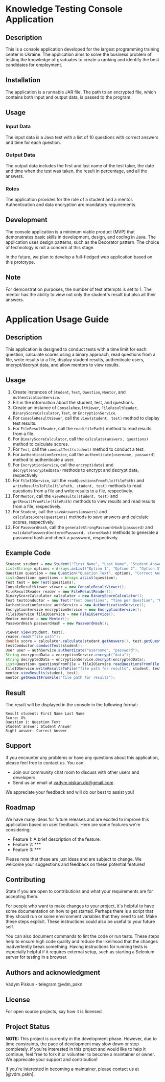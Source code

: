 # Knowledge Testing Console Application

## Description

This is a console application developed for the largest programming training center in Ukraine. The application aims to solve the business problem of testing the knowledge of graduates to create a ranking and identify the best candidates for employment.

## Installation

The application is a runnable JAR file. The path to an encrypted file, which contains both input and output data, is passed to the program.

## Usage

### Input Data
The input data is a Java test with a list of 10 questions with correct answers and time for each question.

### Output Data
The output data includes the first and last name of the test taker, the date and time when the test was taken, the result in percentage, and all the answers.

### Roles
The application provides for the role of a student and a mentor. Authentication and data encryption are mandatory requirements.

## Development

The console application is a minimum viable product (MVP) that demonstrates basic skills in development, design, and coding in Java. The application uses design patterns, such as the Decorator pattern. The choice of technology is not a concern at this stage.

In the future, we plan to develop a full-fledged web application based on this prototype.

## Note
For demonstration purposes, the number of test attempts is set to 1. The mentor has the ability to view not only the student's result but also all their answers.

# Application Usage Guide

## Description
This application is designed to conduct tests with a time limit for each question, calculate scores using a binary approach, read questions from a file, write results to a file, display student results, authenticate users, encrypt/decrypt data, and allow mentors to view results.

## Usage
1. Create instances of `Student`, `Test`, `Question`, `Mentor`, and `AuthenticationService`.
2. Fill in the information about the student, test, and questions.
3. Create an instance of `ConsoleResultViewer`, `FileResultReader`, `BinaryScoreCalculator`, `Test`, or `EncryptionService`.
4. For `ConsoleResultViewer`, call the `view(student, test)` method to display test results.
5. For `FileResultReader`, call the `read(filePath)` method to read results from a file.
6. For `BinaryScoreCalculator`, call the `calculate(answers, questions)` method to calculate scores.
7. For `Test`, call the `conductTest(student)` method to conduct a test.
8. For `AuthenticationService`, call the `authenticate(username, password)` method to authenticate a user.
9. For `EncryptionService`, call the `encrypt(data)` and `decrypt(encryptedData)` methods to encrypt and decrypt data, respectively.
10. For `FileIOService`, call the `readQuestionsFromFile(filePath)` and `writeResultsToFile(filePath, student, test)` methods to read questions from a file and write results to a file, respectively.
11. For `Mentor`, call the `viewResults(student, test)` and `getResultFromFile(filePath)` methods to view results and read results from a file, respectively.
12. For `Student`, call the `saveAnswers(answers)` and `calculateScore(questions)` methods to save answers and calculate scores, respectively.
13. For `PasswordHash`, call the `generateStrongPasswordHash(password)` and `validatePassword(enteredPassword, storedHash)` methods to generate a password hash and check a password, respectively.

## Example Code
```java
Student student = new Student("First Name", "Last Name", "Student Answers");
List<String> options = Arrays.asList("Option 1", "Option 2", "Option 3");
Question question = new Question("Question Text", options, "Correct Answer");
List<Question> questions = Arrays.asList(question);
Test test = new Test(questions);
ConsoleResultViewer viewer = new ConsoleResultViewer();
FileResultReader reader = new FileResultReader();
BinaryScoreCalculator calculator = new BinaryScoreCalculator();
Test testConductor = new Test("Test Questions", "Time per Question", "User Input Reader");
AuthenticationService authService = new AuthenticationService();
EncryptionService encryptionService = new EncryptionService();
FileIOService fileIOService = new FileIOService();
Mentor mentor = new Mentor();
PasswordHash passwordHash = new PasswordHash();

viewer.view(student, test);
reader.read("file path");
double score = calculator.calculate(student.getAnswers(), test.getQuestions());
testConductor.conductTest(student);
User user = authService.authenticate("username", "password");
String encryptedData = encryptionService.encrypt("data");
String decryptedData = encryptionService.decrypt(encryptedData);
List<Question> questionsFromFile = fileIOService.readQuestionsFromFile("file path for questions");
fileIOService.writeResultsToFile("file path for results", student, test);
mentor.viewResults(student, test);
mentor.getResultFromFile("file path for results");
```
## Result
The result will be displayed in the console in the following format:
```
Result student: First Name Last Name
Score: X%
Question 1: Question Text
Student answer: Student Answer
Right answer: Correct Answer
```

## Support
If you encounter any problems or have any questions about this application, please feel free to contact us. You can:

- Join our community chat room to discuss with other users and developers.
- Send us an email at vadym.piskun.dp@gmail.com.

We appreciate your feedback and will do our best to assist you!

## Roadmap
We have many ideas for future releases and are excited to improve this application based on user feedback. Here are some features we're considering:

- Feature 1: A brief description of the feature.
- Feature 2: ***
- Feature 3: ***

Please note that these are just ideas and are subject to change. We welcome your suggestions and feedback on these potential features!

## Contributing
State if you are open to contributions and what your requirements are for accepting them.

For people who want to make changes to your project, it's helpful to have some documentation on how to get started. Perhaps there is a script that they should run or some environment variables that they need to set. Make these steps explicit. These instructions could also be useful to your future self.

You can also document commands to lint the code or run tests. These steps help to ensure high code quality and reduce the likelihood that the changes inadvertently break something. Having instructions for running tests is especially helpful if it requires external setup, such as starting a Selenium server for testing in a browser.

## Authors and acknowledgment
Vadym Piskun - telegram:@vdm_pskn

## License
For open source projects, say how it is licensed.

## Project Status

**NOTE:** This project is currently in the development phase. However, due to time constraints, the pace of development may slow down or stop completely. If you're interested in this project and would like to help it continue, feel free to fork it or volunteer to become a maintainer or owner. We appreciate your support and contribution!

If you're interested in becoming a maintainer, please contact us at [@vdm_pskn].
